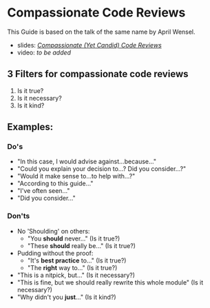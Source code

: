 # Compassionate Code Reviews

This Guide is based on the talk of the same name by April Wensel.

- slides: [_Compassionate (Yet Candid) Code Reviews_](https://www.slideshare.net/AprilWensel/compassionate-yet-candid-code-reviews)
- video: _to be added_

## 3 Filters for compassionate code reviews
1. Is it true?
2. Is it necessary?
3. Is it kind?

## Examples: 

### Do's
- "In this case, I would advise against...because..."
- "Could you explain your decision to...? Did you consider...?"
- "Would it make sense to...to help with...?"
- "According to this guide..."
- "I've often seen..."
- "Did you consider..."

### Don'ts
- No 'Shoulding' on others:
  - "You **should** never..." (Is it true?)
  - "These **should** really be..." (Is it true?)
- Pudding without the proof:
  - "It's **best practice** to..." (Is it true?)
  - "The **right** way to..." (Is it true?)
- "This is a nitpick, but..." (Is it necessary?)
- "This is fine, but we should really rewrite this whole module" (Is it necessary?)
- "Why didn't you **just**..." (Is it kind?)
